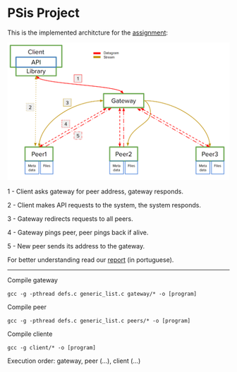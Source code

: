 # PSis Project
<p>This is the implemented architcture for the <a href="https://github.com/Mrrvm/PSis/blob/master/Project_statement.pdf" target="_blank">assignment</a>:
</p>

<p align="center">
  <img src=".images/arch.png">
</p>

1 - Client asks gateway for peer address, gateway responds.

2 - Client makes API requests to the system, the system responds.

3 - Gateway redirects requests to all peers.

4 - Gateway pings peer, peer pings back if alive.

5 - New peer sends its address to the gateway.

For better understanding read our <a href="https://github.com/Mrrvm/PSis/blob/master/report80856_81164_grupo19.pdf" target="_blank">report</a> (in portuguese).

<hr>

<p>Compile gateway</p>

	gcc -g -pthread defs.c generic_list.c gateway/* -o [program]

<p>Compile peer</p>
	
	gcc -g -pthread defs.c generic_list.c peers/* -o [program]

<p>Compile cliente</p>
	
	gcc -g client/* -o [program]

<p>Execution order: gateway, peer (...), client (...)</p>
